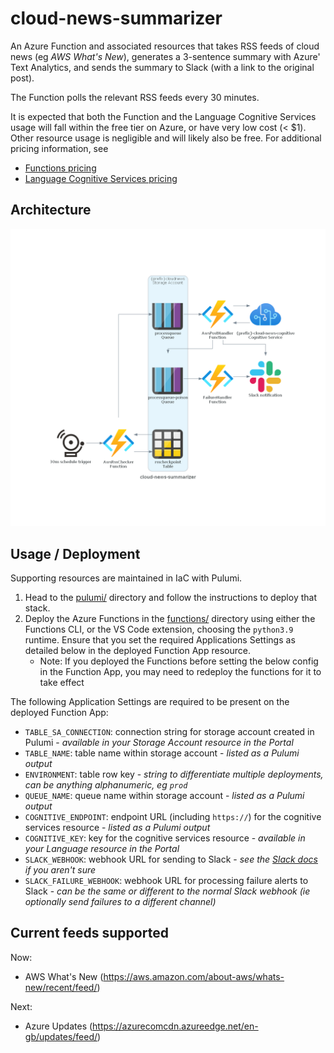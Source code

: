 # cloud-news-summarizer
An Azure Function and associated resources that takes RSS feeds of cloud news (eg _AWS What's New_), generates a 3-sentence summary with Azure' Text Analytics, and sends the summary to Slack (with a link to the original post).

The Function polls the relevant RSS feeds every 30 minutes.

It is expected that both the Function and the Language Cognitive Services usage will fall within the free tier on Azure, or have very low cost (< $1). Other resource usage is negligible and will likely also be free. For additional pricing information, see
- [Functions pricing](https://azure.microsoft.com/en-us/pricing/details/functions/)
- [Language Cognitive Services pricing](https://azure.microsoft.com/en-gb/pricing/details/cognitive-services/language-service/)

## Architecture
![Architecture diagram](./.img/cloud-news-summarizer.png)

## Usage / Deployment
Supporting resources are maintained in IaC with Pulumi. 
1. Head to the [pulumi/](./pulumi) directory and follow the instructions to deploy that stack.
2. Deploy the Azure Functions in the [functions/](./functions) directory using either the Functions CLI, or the VS Code extension, choosing the `python3.9` runtime. Ensure that you set the required Applications Settings as detailed below in the deployed Function App resource.
   - Note: If you deployed the Functions before setting the below config in the Function App, you may need to redeploy the functions for it to take effect

The following Application Settings are required to be present on the deployed Function App:
- `TABLE_SA_CONNECTION`: connection string for storage account created in Pulumi - _available in your Storage Account resource in the Portal_
- `TABLE_NAME`: table name within storage account - _listed as a Pulumi output_
- `ENVIRONMENT`: table row key - _string to differentiate multiple deployments, can be anything alphanumeric, eg `prod`_
- `QUEUE_NAME`: queue name within storage account - _listed as a Pulumi output_
- `COGNITIVE_ENDPOINT`: endpoint URL (including `https://`) for the cognitive services resource - _listed as a Pulumi output_
- `COGNITIVE_KEY`: key for the cognitive services resource - _available in your Language resource in the Portal_
- `SLACK_WEBHOOK`: webhook URL for sending to Slack - _see the [Slack docs](https://api.slack.com/messaging/webhooks) if you aren't sure_
- `SLACK_FAILURE_WEBHOOK`: webhook URL for processing failure alerts to Slack - _can be the same or different to the normal Slack webhook (ie optionally send failures to a different channel)_

## Current feeds supported
Now:
- AWS What's New (https://aws.amazon.com/about-aws/whats-new/recent/feed/)

Next:
- Azure Updates (https://azurecomcdn.azureedge.net/en-gb/updates/feed/)
